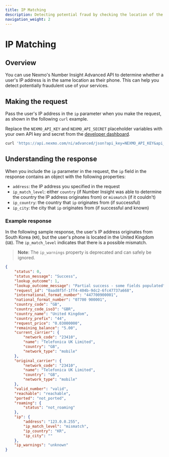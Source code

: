 ```yaml
---
title: IP Matching
description: Detecting potential fraud by checking the location of the user's IP against their phone number.
navigation_weight: 2
---
```


# IP Matching

## Overview

You can use Nexmo's Number Insight Advanced API to determine whether a user's IP address is in the same location as their phone. This can help you detect potentially fraudulent use of your services.

## Making the request

Pass the user's IP address in the `ip` parameter when you make the request, as shown in the following `curl` example.

Replace the `NEXMO_API_KEY` and `NEXMO_API_SECRET` placeholder variables with your own API key and secret from the [developer dashboard](https://dashboard.nexmo.com/getting-started-guide).

```bash
curl 'https://api.nexmo.com/ni/advanced/json?api_key=NEXMO_API_KEY&api_secret=NEXMO_API_SECRET&number=INSIGHT_NUMBER&ip=&cname=true'
```

## Understanding the response

When you include the `ip` parameter in the request, the `ip` field in the response contains an object with the following properties:

* `address`: the IP address you specified in the request
* `ip_match_level`: either `country` (if Number Insight was able to determine the country the IP address originates from) or `mismatch` (if it couldn't)
* `ip_country`: the country that `ip` originates from (if successful)
* `ip_city`: the city that `ip` originates from (if successful and known)


### Example response

In the following sample response, the user's IP address originates from South Korea (`KR`), but the user's phone is located in the United Kingdom (`GB`). The `ip_match_level` indicates that there is a possible mismatch.

> **Note**: The `ip_warnings` property is deprecated and can safely be ignored. 

```json
{
    "status": 0,
    "status_message": "Success",
    "lookup_outcome": 1,
    "lookup_outcome_message": "Partial success - some fields populated",
    "request_id": "0aad8f5f-1ff4-404b-9dc2-6fc47737a668",
    "international_format_number": "447700900001",
    "national_format_number": "07700 900001",
    "country_code": "GB",
    "country_code_iso3": "GBR",
    "country_name": "United Kingdom",
    "country_prefix": "44",
    "request_price": "0.03000000",
    "remaining_balance": "5.00",
    "current_carrier": {
        "network_code": "23410",
        "name": "Telefonica UK Limited",
        "country": "GB",
        "network_type": "mobile"
    },
    "original_carrier": {
        "network_code": "23410",
        "name": "Telefonica UK Limited",
        "country": "GB",
        "network_type": "mobile"
    },
    "valid_number": "valid",
    "reachable": "reachable",
    "ported": "not_ported",
    "roaming": {
        "status": "not_roaming"
    },
    "ip": {
        "address": "123.0.0.255",
        "ip_match_level": "mismatch",
        "ip_country": "KR",
        "ip_city": ""
    },
    "ip_warnings": "unknown"
}
```
